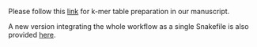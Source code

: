 Please follow this [link](https://github.com/Transipedia/KaMRaT/tree/release/v1.0/related-tools/prepare_kmer_table) for k-mer table preparation in our manuscript.

A new version integrating the whole workflow as a single Snakefile is also provided [here](https://github.com/Transipedia/KaMRaT/blob/master/related-tools/make-matrix/Snakefile).
